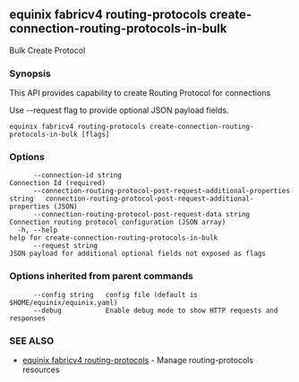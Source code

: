 ## equinix fabricv4 routing-protocols create-connection-routing-protocols-in-bulk

Bulk Create Protocol

### Synopsis

This API provides capability to create Routing Protocol for connections

Use --request flag to provide optional JSON payload fields.

```
equinix fabricv4 routing-protocols create-connection-routing-protocols-in-bulk [flags]
```

### Options

```
      --connection-id string                                                    Connection Id (required)
      --connection-routing-protocol-post-request-additional-properties string   connection-routing-protocol-post-request-additional-properties (JSON)
      --connection-routing-protocol-post-request-data string                    Connection routing protocol configuration (JSON array)
  -h, --help                                                                    help for create-connection-routing-protocols-in-bulk
      --request string                                                          JSON payload for additional optional fields not exposed as flags
```

### Options inherited from parent commands

```
      --config string   config file (default is $HOME/equinix/equinix.yaml)
      --debug           Enable debug mode to show HTTP requests and responses
```

### SEE ALSO

* [equinix fabricv4 routing-protocols](equinix_fabricv4_routing-protocols.md)	 - Manage routing-protocols resources

